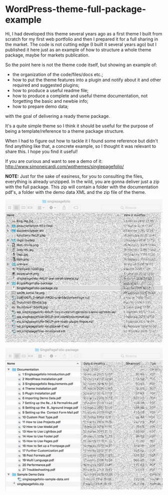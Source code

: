 # WordPress-theme-full-package-example


Hi, I had developed this theme several years ago as a first theme I built from scratch for my first web portfolio and then I prepared it for a full sharing in the market.
The code is not cutting edge (I built it several years ago) but I published it here just as an example of how to structure a whole theme package, maybe for markets publication.

So the point here is not the theme code itself, but showing an example of:
- the organization of the code/files/docs etc.;
- how to put the theme features into a plugin and notify about it and other required and suggested plugins;
- how to produce a useful readme file;
- how to produce a complete and useful theme documentation, not forgetting the basic and newbie info;
- how to prepare demo data;

with the goal of delivering a ready theme package.

It's a quite simple theme so I think it should be useful for the purpose of being a template/reference to a theme package structure.

When I had to figure out how to tackle it I found some reference but didn't find anything like that, a concrete example, so I thought it was relevant to share this.
I hope you find it useful!

If you are curious and want to see a demo of it: http://www.simoneicardi.com/wpthemes/singlepagefolio/



**NOTE:** Just for the sake of easiness, for you to consulting the files, everything is already unzipped.
In the wild, you are gonna deliver just a zip with the full package. This zip will contain a folder with the documentation pdf's, a folder with the demo data XML and the zip file of the theme.

![screenshot 0](https://github.com/pimoGit/WordPress-theme-full-package-example/blob/master/other-assets/theme-pacake-0.jpg?raw=true)

![screenshot 1](https://github.com/pimoGit/WordPress-theme-full-package-example/blob/master/other-assets/theme-pacake-1.jpg?raw=true)
